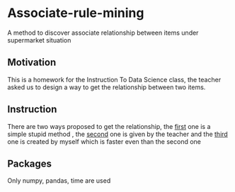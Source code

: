 # Associate-rule-mining
A method to discover associate relationship between items under supermarket situation

## Motivation

This is a homework for the Instruction To Data Science class, the teacher asked us to design a way to get the relationship between two items.

## Instruction
There are two ways proposed to get the relationship, the [first](http://jianshu.com) one is a simple stupid method , the  [second](http://jianshu.com) one is given by the teacher and the [third](http://jianshu.com) one is created by myself which is faster even than the second one 

## Packages
Only numpy, pandas, time are used 
